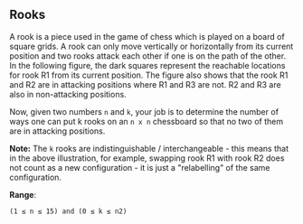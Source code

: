 ## Rooks

A rook is a piece used in the game of chess which is played on a board of square grids. A rook can only move vertically or horizontally from its current position and two rooks attack each other if one is on the path of the other. In the following figure, the dark squares represent the reachable locations for rook R1 from its current position. The figure also shows that the rook R1 and R2 are in attacking positions where R1 and R3 are not. R2 and R3 are also in non-attacking positions.

Now, given two numbers `n` and `k`, your job is to determine the number of ways one can put k rooks on an `n x n` chessboard so that no two of them are in attacking positions.

**Note:** The `k` rooks are indistinguishable / interchangeable - this means that in the above illustration, for example, swapping rook R1 with rook R2 does not count as a new configuration - it is just a "relabelling" of the same configuration.

**Range**:

    (1 ≤ n ≤ 15) and (0 ≤ k ≤ n2)